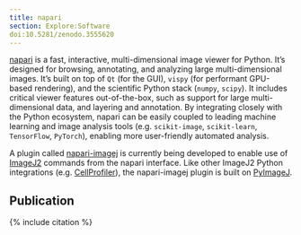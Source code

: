 ```yaml
---
title: napari
section: Explore:Software
doi:10.5281/zenodo.3555620
---
```



[napari](https://napari.org/) is a fast, interactive, multi-dimensional image
viewer for Python. It’s designed for browsing, annotating, and analyzing large
multi-dimensional images. It’s built on top of `Qt` (for the GUI), `vispy` (for
performant GPU-based rendering), and the scientific Python stack (`numpy`,
`scipy`). It includes critical viewer features out-of-the-box, such as support
for large multi-dimensional data, and layering and annotation. By integrating
closely with the Python ecosystem, napari can be easily coupled to leading
machine learning and image analysis tools (e.g. `scikit-image`, `scikit-learn`,
`TensorFlow`, `PyTorch`), enabling more user-friendly automated analysis.

A plugin called [napari-imagej](https://github.com/imagej/napari-imagej) is
currently being developed to enable use of [ImageJ2](/software/imagej2)
commands from the napari interface. Like other ImageJ2 Python integrations
(e.g. [CellProfiler](/software/cellprofiler)), the napari-imagej plugin is
built on [PyImageJ](https://pypi.org/project/pyimagej).

## Publication

{% include citation %}
